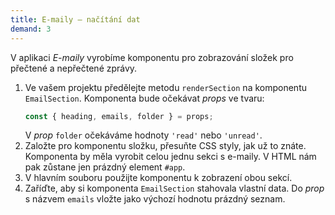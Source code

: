 ```yaml
---
title: E-maily – načítání dat
demand: 3
---
```


V aplikaci _E-maily_ vyrobíme komponentu pro zobrazování složek pro přečtené a nepřečtené zprávy.

1. Ve vašem projektu předělejte metodu `renderSection` na komponentu `EmailSection`. Komponenta bude očekávat _props_ ve tvaru:
   ```js
   const { heading, emails, folder } = props;
   ```
   V _prop_ `folder` očekáváme hodnoty `'read'` nebo `'unread'`.
1. Založte pro komponentu složku, přesuňte CSS styly, jak už to znáte. Komponenta by měla vyrobit celou jednu sekci s e-maily. V HTML nám pak zůstane jen prázdný element `#app`.
1. V hlavním souboru použijte komponentu k zobrazení obou sekcí.
1. Zaříďte, aby si komponenta `EmailSection` stahovala vlastní data. Do _prop_ s názvem `emails` vložte jako výchozí hodnotu prázdný seznam.
